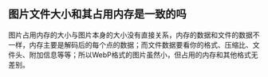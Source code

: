 ## 图片文件大小和其占用内存是一致的吗
图片占用内存的大小与图片本身的大小没有直接关系，内存的数据和文件的数据不一样，内存主要是解码后的每个点的数据；而文件数据要看你的格式、压缩比、文件头、附加信息等等；所以WebP格式的图片虽然小，但占用的内存和其他格式无差别。